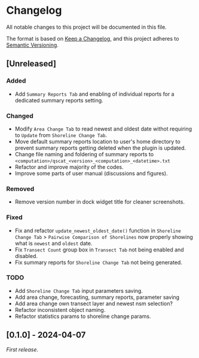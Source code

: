 # Changelog

All notable changes to this project will be documented in this file.

The format is based on [Keep a Changelog](https://keepachangelog.com/en/1.1.0/),
and this project adheres to [Semantic Versioning](https://semver.org/spec/v2.0.0.html).

## [Unreleased]

### Added

- Add `Summary Reports Tab` and enabling of individual reports for a dedicated summary reports setting.

### Changed

- Modify `Area Change Tab` to read newest and oldest date withot requiring to `Update` from `Shoreline Change Tab`.
- Move default summary reports location to user's home directory to prevent summary reports getting deleted when the plugin is updated.
- Change file naming and foldering of summary reports to ``<computation>/qscat_<version>_<computation>_<datetime>.txt``
- Refactor and improve majority of the codes. 
- Improve some parts of user manual (discussions and figures).

### Removed

- Remove version number in dock widget title for cleaner screenshots.

### Fixed

- Fix and refactor `update_newest_oldest_date()` function in `Shoreline Change Tab` > `Pairwise Comparison of Shorelines` now properly showing what is `newest` and `oldest` date.
- Fix `Transect Count` group box in `Transect Tab` not being enabled and disabled.
- Fix summary reports for `Shoreline Change Tab` not being generated.

### TODO

- Add `Shoreline Change Tab` input parameters saving.
- Add area change, forecasting, summary reports, parameter saving
- Add area change own transect layer and newest nsm selection?
- Refactor inconsistent object naming.
- Refactor statistics params to shoreline change params.


## [0.1.0] - 2024-04-07

_First release_.